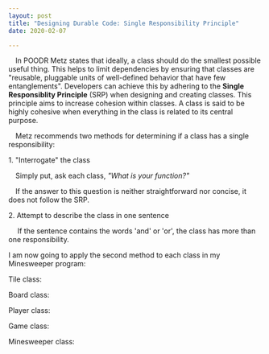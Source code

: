 ```yaml
---
layout: post
title: "Designing Durable Code: Single Responsibility Principle"
date: 2020-02-07

---
```


<p>&emsp;In POODR Metz states that ideally, a class should do the smallest possible useful thing. This helps to limit dependencies by ensuring that classes are "reusable, pluggable units of well-defined behavior that have few entanglements". Developers can achieve this by adhering to the <b>Single Responsiblity Principle</b> (SRP) when designing and creating classes. This principle aims to increase cohesion within classes. A class is said to be highly cohesive when everything in the class is related to its central purpose.</p>

<p>&emsp;Metz recommends two methods for determining if a class has a single responsibility:</p>
<p>1. "Interrogate" the class</p>
<p>&emsp;Simply put, ask each class, <em>"What is your function?"</em></p>
<p>&emsp;If the answer to this question is neither straightforward nor concise, it does not follow the SRP.</p>
<p>2. Attempt to describe the class in one sentence</p>
<p>&emsp; If the sentence contains the words 'and' or 'or', the class has more than one responsibility.</p>

<p>I am now going to apply the second method to each class in my Minesweeper program:</p>

<p>Tile class:</p>
<p>Board class:</p>
<p>Player class:</p>
<p>Game class:</p>
<p>Minesweeper class:</p>
